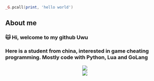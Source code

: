 ```lua
_G.pcall(print, 'hello world')
```

## About me
### 🐱 Hi, welcome to my github Uwu
### Here is a student from china, interested in game cheating programming. Mostly code with Python, Lua and GoLang

<div align="center"> <img src="https://activity-graph.herokuapp.com/graph?username=icealeximino&theme=xcode" /> </div>

<div align="center"> <img src="https://github.com/icealeximino/icealeximino/blob/main/101790864_p0.jpg?raw=true"> </div>

